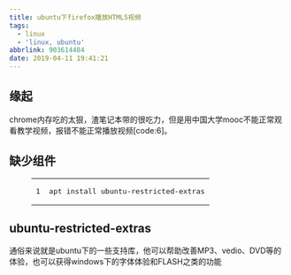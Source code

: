 ```yaml
---
title: ubuntu下firefox播放HTML5视频
tags:
  - linux
  - 'linux, ubuntu'
abbrlink: 903614484
date: 2019-04-11 19:41:21
---
```


## [](#缘起 "缘起")缘起

chrome内存吃的太狠，渣笔记本带的很吃力，但是用中国大学mooc不能正常观看教学视频，报错不能正常播放视频[code:6]。

## [](#缺少组件 "缺少组件")缺少组件
<figure class="highlight plain"><table><tr><td class="gutter"><pre><span class="line">1</span>
</pre></td><td class="code"><pre><span class="line">apt install ubuntu-restricted-extras</span>
</pre></td></tr></table></figure>

## [](#ubuntu-restricted-extras "ubuntu-restricted-extras")ubuntu-restricted-extras

通俗来说就是ubuntu下的一些支持库，他可以帮助改善MP3、vedio、DVD等的体验，也可以获得windows下的字体体验和FLASH之类的功能
